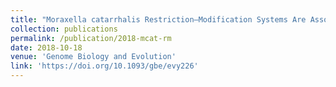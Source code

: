 ```yaml
---
title: "Moraxella catarrhalis Restriction–Modification Systems Are Associated with Phylogenetic Lineage and Disease"
collection: publications
permalink: /publication/2018-mcat-rm
date: 2018-10-18
venue: 'Genome Biology and Evolution'
link: 'https://doi.org/10.1093/gbe/evy226'
---
```


